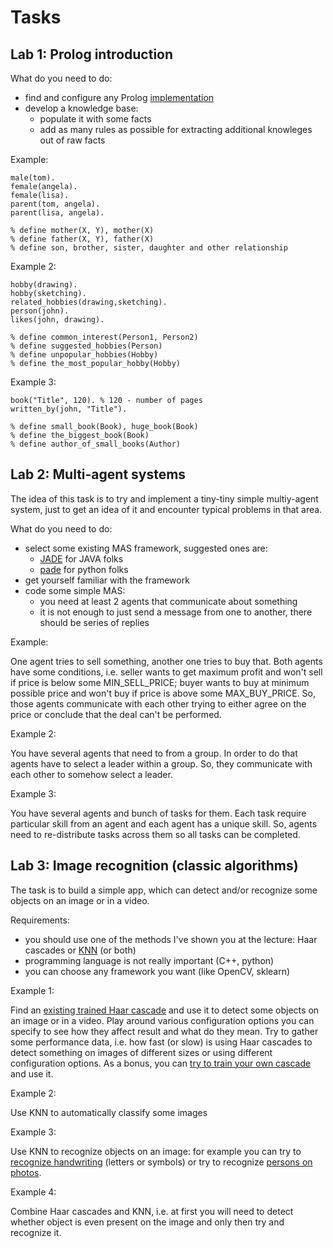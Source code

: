 # Tasks

## Lab 1: Prolog introduction

What do you need to do:
- find and configure any Prolog [implementation](https://en.wikipedia.org/wiki/Comparison_of_Prolog_implementations)
- develop a knowledge base:
  - populate it with some facts
  - add as many rules as possible for extracting additional knowleges out of raw facts
  
Example:

```
male(tom).
female(angela).
female(lisa).
parent(tom, angela).
parent(lisa, angela).

% define mother(X, Y), mother(X)
% define father(X, Y), father(X)
% define son, brother, sister, daughter and other relationship
```

Example 2:

```
hobby(drawing).
hobby(sketching).
related_hobbies(drawing,sketching).
person(john).
likes(john, drawing).

% define common_interest(Person1, Person2)
% define suggested_hobbies(Person)
% define unpopular_hobbies(Hobby)
% define the_most_popular_hobby(Hobby)
```

Example 3:

```
book("Title", 120). % 120 - number of pages
written_by(john, "Title").

% define small_book(Book), huge_book(Book)
% define the_biggest_book(Book)
% define author_of_small_books(Author)
```

## Lab 2: Multi-agent systems

The idea of this task is to try and implement a tiny-tiny simple multiy-agent system,
just to get an idea of it and encounter typical problems in that area.

What do you need to do:
- select some existing MAS framework, suggested ones are:
  - [JADE](https://jade.tilab.com/) for JAVA folks
  - [pade](https://github.com/grei-ufc/pade) for python folks
- get yourself familiar with the framework
- code some simple MAS:
  - you need at least 2 agents that communicate about something
  - it is not enough to just send a message from one to another, there should be
    series of replies
    
Example:

One agent tries to sell something, another one tries to buy that. Both agents have some
conditions, i.e. seller wants to get maximum profit and won't sell if price is below
some MIN_SELL_PRICE; buyer wants to buy at minimum possible price and won't buy if price
is above some MAX_BUY_PRICE. So, those agents communicate with each other trying to either
agree on the price or conclude that the deal can't be performed.

Example 2:

You have several agents that need to from a group. In order to do that agents have to select
a leader within a group. So, they communicate with each other to somehow select a leader.

Example 3:

You have several agents and bunch of tasks for them. Each task require particular skill from an
agent and each agent has a unique skill. So, agents need to re-distribute tasks across them so
all tasks can be completed.

## Lab 3: Image recognition (classic algorithms)

The task is to build a simple app, which can detect and/or recognize some objects on an image
or in a video.

Requirements:
- you should use one of the methods I've shown you at the lecture: Haar cascades or
  [KNN](https://www.unite.ai/what-is-k-nearest-neighbors/) (or both)
- programming language is not really important (C++, python)
- you can choose any framework you want (like OpenCV, sklearn)

Example 1:

Find an [existing trained Haar cascade](https://github.com/opencv/opencv/tree/master/data/haarcascades)
and use it to detect some objects on an image or in a video.
Play around various configuration options you can specify to see how they affect result and what
do they mean.
Try to gather some performance data, i.e. how fast (or slow) is using Haar cascades to detect something
on images of different sizes or using different configuration options.
As a bonus, you can [try to train your own cascade](https://pythonprogramming.net/haar-cascade-object-detection-python-opencv-tutorial/)
and use it.

Example 2:

Use KNN to automatically classify some images

Example 3:

Use KNN to recognize objects on an image: for example you can try to [recognize handwriting](https://aigeekprogrammer.com/k-nearest-neighbors-handwriting-recognition/)
(letters or symbols) or try to recognize [persons on photos](https://medium.com/analytics-vidhya/face-recognition-using-knn-open-cv-9376e7517c9f).

Example 4:

Combine Haar cascades and KNN, i.e. at first you will need to detect whether object is even present
on the image and only then try and recognize it.